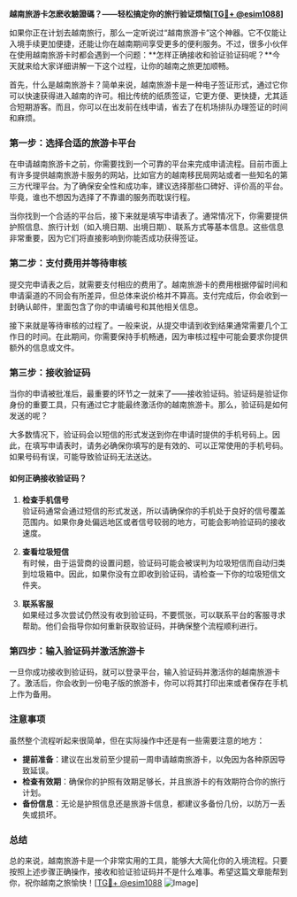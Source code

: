 **越南旅游卡怎麽收驗證碼？——轻松搞定你的旅行验证烦恼[[TG💪+ @esim1088](https://t.me/s/esim1088)]**

如果你正在计划去越南旅行，那么一定听说过“越南旅游卡”这个神器。它不仅能让入境手续更加便捷，还能让你在越南期间享受更多的便利服务。不过，很多小伙伴在使用越南旅游卡时都会遇到一个问题：**怎样正确接收和验证验证码呢？**今天就来给大家详细讲解一下这个过程，让你的越南之旅更加顺畅。

首先，什么是越南旅游卡？简单来说，越南旅游卡是一种电子签证形式，通过它你可以快速获得进入越南的许可。相比传统的纸质签证，它更方便、更快捷，尤其适合短期游客。而且，你可以在出发前在线申请，省去了在机场排队办理签证的时间和麻烦。

### **第一步：选择合适的旅游卡平台**

在申请越南旅游卡之前，你需要找到一个可靠的平台来完成申请流程。目前市面上有许多提供越南旅游卡服务的网站，比如官方的越南移民局网站或者一些知名的第三方代理平台。为了确保安全性和成功率，建议选择那些口碑好、评价高的平台。毕竟，谁也不想因为选择了不靠谱的服务而耽误行程。

当你找到一个合适的平台后，接下来就是填写申请表了。通常情况下，你需要提供护照信息、旅行计划（如入境日期、出境日期）、联系方式等基本信息。这些信息非常重要，因为它们将直接影响到你能否成功获得签证。

### **第二步：支付费用并等待审核**

提交完申请表之后，就需要支付相应的费用了。越南旅游卡的费用根据停留时间和申请渠道的不同会有所差异，但总体来说价格并不算高。支付完成后，你会收到一封确认邮件，里面包含了你的申请编号和其他相关信息。

接下来就是等待审核的过程了。一般来说，从提交申请到收到结果通常需要几个工作日的时间。在此期间，你需要保持手机畅通，因为审核过程中可能会要求你提供额外的信息或文件。

### **第三步：接收验证码**

当你的申请被批准后，最重要的环节之一就来了——接收验证码。验证码是验证你身份的重要工具，只有通过它才能最终激活你的越南旅游卡。那么，验证码是如何发送的呢？

大多数情况下，验证码会以短信的形式发送到你在申请时提供的手机号码上。因此，在填写申请表时，请务必确保你填写的是有效的、可以正常使用的手机号码。如果号码有误，可能导致验证码无法送达。

#### **如何正确接收验证码？**

1. **检查手机信号**  
   验证码通常会通过短信的形式发送，所以请确保你的手机处于良好的信号覆盖范围内。如果你身处偏远地区或者信号较弱的地方，可能会影响验证码的接收速度。

2. **查看垃圾短信**  
   有时候，由于运营商的设置问题，验证码可能会被误判为垃圾短信而自动归类到垃圾箱中。因此，如果你没有立即收到验证码，请检查一下你的垃圾短信文件夹。

3. **联系客服**  
   如果经过多次尝试仍然没有收到验证码，不要慌张，可以联系平台的客服寻求帮助。他们会指导你如何重新获取验证码，并确保整个流程顺利进行。

### **第四步：输入验证码并激活旅游卡**

一旦你成功接收到验证码，就可以登录平台，输入验证码并激活你的越南旅游卡了。激活后，你会收到一份电子版的旅游卡，你可以将其打印出来或者保存在手机上作为备用。

### **注意事项**

虽然整个流程听起来很简单，但在实际操作中还是有一些需要注意的地方：

- **提前准备**：建议在出发前至少提前一周申请越南旅游卡，以免因为各种原因导致延误。
- **检查有效期**：确保你的护照有效期足够长，并且旅游卡的有效期符合你的旅行计划。
- **备份信息**：无论是护照信息还是旅游卡信息，都建议多备份几份，以防万一丢失或损坏。

### **总结**

总的来说，越南旅游卡是一个非常实用的工具，能够大大简化你的入境流程。只要按照上述步骤正确操作，接收和验证验证码并不是什么难事。希望这篇文章能帮到你，祝你越南之旅愉快！[[TG💪+ @esim1088](https://t.me/s/esim1088) ![Image](https://i.postimg.cc/4NQfJmqS/Snipaste-2025-05-13-00-14-12.png)]